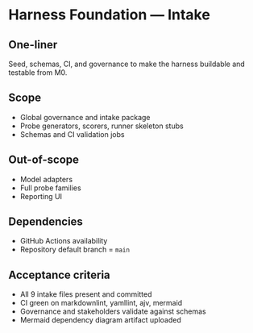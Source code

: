 # Harness Foundation — Intake

## One-liner

Seed, schemas, CI, and governance to make the harness buildable and testable from M0.

## Scope

- Global governance and intake package
- Probe generators, scorers, runner skeleton stubs
- Schemas and CI validation jobs

## Out-of-scope

- Model adapters
- Full probe families
- Reporting UI

## Dependencies

- GitHub Actions availability
- Repository default branch = `main`

## Acceptance criteria

- All 9 intake files present and committed
- CI green on markdownlint, yamllint, ajv, mermaid
- Governance and stakeholders validate against schemas
- Mermaid dependency diagram artifact uploaded
